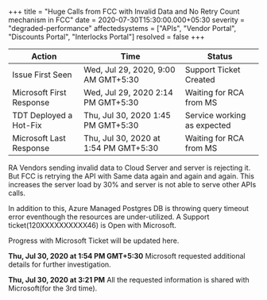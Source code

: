 +++
title = "Huge Calls from FCC with Invalid Data and No Retry Count mechanism in FCC"
date = 2020-07-30T15:30:00.000+05:30
severity = "degraded-performance"
affectedsystems = ["APIs", "Vendor Portal", "Discounts Portal", "Interlocks Portal"]
resolved = false
+++

|Action|Time|Status|
|------|----|------|
|Issue First Seen|Wed, Jul 29, 2020, 9:00 AM GMT+5:30|Support Ticket Created|
|Microsoft First Response|Wed, Jul 29, 2020 2:14 PM GMT+5:30|Waiting for RCA from MS|
|TDT Deployed a Hot-Fix|Thu, Jul 30, 2020 1:45 PM GMT+5:30|Service working as expected|
|Microsoft Last Response|Thu, Jul 30, 2020 at 1:54 PM GMT+5:30|Waiting for RCA from MS|



RA Vendors sending invalid data to Cloud Server and server is rejecting it. But FCC is retrying the API with Same data again and again and again. This increases the server load by 30% and server is not able to serve other APIs calls. 

In addition to this, Azure Managed Postgres DB is throwing query timeout error eventhough the resources are under-utilized. A Support ticket(120XXXXXXXXXX46) is Open with Microsoft. 

Progress with Microsoft Ticket will be updated here.

**Thu, Jul 30, 2020 at 1:54 PM GMT+5:30** 
Microsoft requested additional details for further investigation.

**Thu, Jul 30, 2020 at 3:21 PM**
All the requested information is shared with Microsoft(for the 3rd time).
